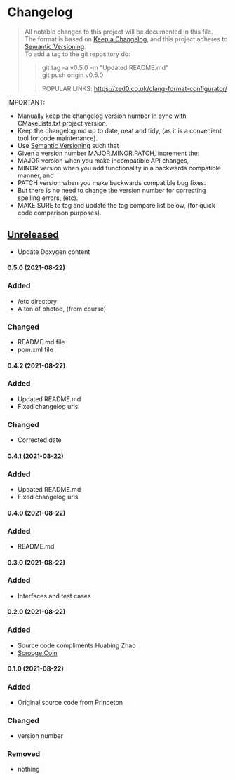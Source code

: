 # Changelog
> All notable changes to this project will be documented in this file.</br>
The format is based on [Keep a Changelog](https://keepachangelog.com/en/1.0.0/), and this project adheres to [Semantic Versioning](https://semver.org/spec/v2.0.0.html).</br>
> To add a tag to the git repository do:
> > git tag -a v0.5.0 -m "Updated README.md"</br>
> > git push origin v0.5.0
> >
>
> > POPULAR LINKS:
> https://zed0.co.uk/clang-format-configurator/
>

IMPORTANT: 
- Manually keep the changelog version number in sync with CMakeLists.txt project version.<br>
- Keep the changelog.md up to date, neat and tidy, (as it is a convenient tool for code maintenance).<br>
- Use [Semantic Versioning](https://semver.org/spec/v2.0.0.html) such that<br>
- Given a version number MAJOR.MINOR.PATCH, increment the:<br>
- MAJOR version when you make incompatible API changes,<br>
- MINOR version when you add functionality in a backwards compatible manner, and<br>
- PATCH version when you make backwards compatible bug fixes. <br>
- But there is no need to change the version number for correcting spelling errors, (etc).<br>
- MAKE SURE to tag and update the tag compare list below, (for quick code comparison purposes).<br>

## [Unreleased]
- Update Doxygen content

#### 0.5.0 (2021-08-22)
### Added
- /etc directory
- A ton of photod, (from course)
### Changed
- README.md file
- pom.xml file

#### 0.4.2 (2021-08-22)
### Added
- Updated README.md
- Fixed changelog urls
### Changed
- Corrected date

#### 0.4.1 (2021-08-22)
### Added
- Updated README.md
- Fixed changelog urls

#### 0.4.0 (2021-08-22)
### Added
- README.md

#### 0.3.0 (2021-08-22)
### Added
- Interfaces and test cases

#### 0.2.0 (2021-08-22)
### Added
- Source code compliments Huabing Zhao
- [Scrooge Coin](https://medium.com/@zhaohuabing/scrooge-coin-c1d1d1e9fd00)

#### 0.1.0 (2021-08-22)
### Added
- Original source code from Princeton

### Changed
- version number

### Removed
- nothing

[Unreleased]: https://github.com/perriera/CoureraBitcoin/compare/v0.4.2..HEAD
[0.4.2]: https://github.com/perriera/CoureraBitcoin/compare/v0.4.1...v0.4.2
[0.4.1]: https://github.com/perriera/CoureraBitcoin/compare/v0.4.0...v0.4.1
[0.4.0]: https://github.com/perriera/CoureraBitcoin/compare/v0.3.0...v0.4.0
[0.3.0]: https://github.com/perriera/CoureraBitcoin/compare/v0.3.0...v0.4.0
[0.2.0]: https://medium.com/@zhaohuabing/scrooge-coin-c1d1d1e9fd00
[0.1.0]: https://www.coursera.org/learn/cryptocurrency/home/welcome
